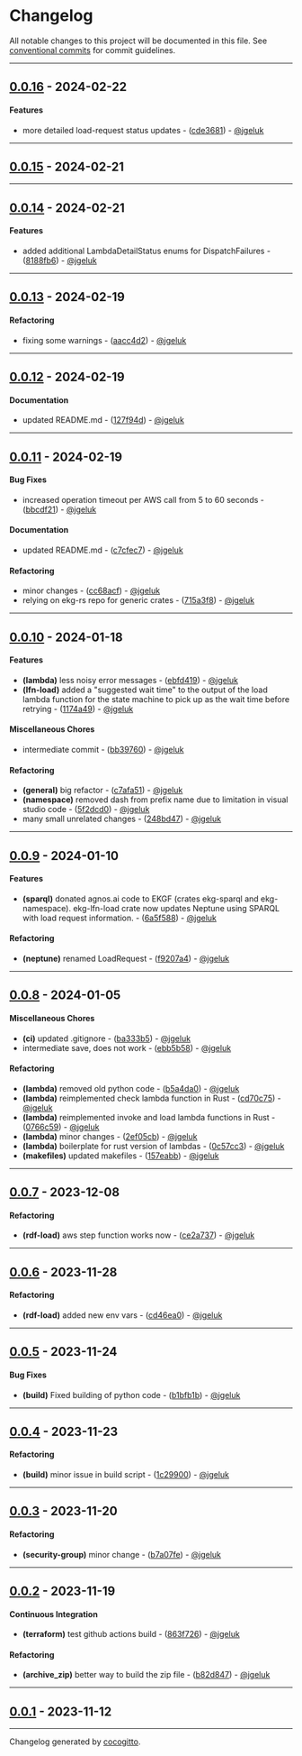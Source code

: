 # Changelog
All notable changes to this project will be documented in this file. See [conventional commits](https://www.conventionalcommits.org/) for commit guidelines.

- - -
## [0.0.16](https://github.com/EKGF/terraform-neptune/compare/0.0.15..0.0.16) - 2024-02-22
#### Features
- more detailed load-request status updates - ([cde3681](https://github.com/EKGF/terraform-neptune/commit/cde3681bccc6b05c9bc2d4ea80a104aeb7c84acf)) - [@jgeluk](https://github.com/jgeluk)

- - -

## [0.0.15](https://github.com/EKGF/terraform-neptune/compare/0.0.14..0.0.15) - 2024-02-21

- - -

## [0.0.14](https://github.com/EKGF/terraform-neptune/compare/0.0.13..0.0.14) - 2024-02-21
#### Features
- added additional LambdaDetailStatus enums for DispatchFailures - ([8188fb6](https://github.com/EKGF/terraform-neptune/commit/8188fb6c2109def1b21cce14649d71be8db61162)) - [@jgeluk](https://github.com/jgeluk)

- - -

## [0.0.13](https://github.com/EKGF/terraform-neptune/compare/0.0.12..0.0.13) - 2024-02-19
#### Refactoring
- fixing some warnings - ([aacc4d2](https://github.com/EKGF/terraform-neptune/commit/aacc4d285c016790479b4b2796456d9344ea36cf)) - [@jgeluk](https://github.com/jgeluk)

- - -

## [0.0.12](https://github.com/EKGF/terraform-neptune/compare/0.0.11..0.0.12) - 2024-02-19
#### Documentation
- updated README.md - ([127f94d](https://github.com/EKGF/terraform-neptune/commit/127f94db71ca56607b873e2c661b75f811fe66f4)) - [@jgeluk](https://github.com/jgeluk)

- - -

## [0.0.11](https://github.com/EKGF/terraform-neptune/compare/0.0.10..0.0.11) - 2024-02-19
#### Bug Fixes
- increased operation timeout per AWS call from 5 to 60 seconds - ([bbcdf21](https://github.com/EKGF/terraform-neptune/commit/bbcdf218061f89d817e003ae68725ebba8527573)) - [@jgeluk](https://github.com/jgeluk)
#### Documentation
- updated README.md - ([c7cfec7](https://github.com/EKGF/terraform-neptune/commit/c7cfec7101c978471df511d385293c0866a8a69b)) - [@jgeluk](https://github.com/jgeluk)
#### Refactoring
- minor changes - ([cc68acf](https://github.com/EKGF/terraform-neptune/commit/cc68acfb077f703ca5a45f0855112732a9069076)) - [@jgeluk](https://github.com/jgeluk)
- relying on ekg-rs repo for generic crates - ([715a3f8](https://github.com/EKGF/terraform-neptune/commit/715a3f8f18f3815f79cc259b7dd766f721607e60)) - [@jgeluk](https://github.com/jgeluk)

- - -

## [0.0.10](https://github.com/EKGF/terraform-neptune/compare/0.0.9..0.0.10) - 2024-01-18
#### Features
- **(lambda)** less noisy error messages - ([ebfd419](https://github.com/EKGF/terraform-neptune/commit/ebfd419d3b57acc1a46795951aa05005c39696bc)) - [@jgeluk](https://github.com/jgeluk)
- **(lfn-load)** added a "suggested wait time" to the output of the load lambda function for the state machine to pick up as the wait time before retrying - ([1174a49](https://github.com/EKGF/terraform-neptune/commit/1174a4998b23f50468f1552375620a1503a3bad9)) - [@jgeluk](https://github.com/jgeluk)
#### Miscellaneous Chores
- intermediate commit - ([bb39760](https://github.com/EKGF/terraform-neptune/commit/bb39760ba7eccc8bd15ea82ee89dbc2046b044ce)) - [@jgeluk](https://github.com/jgeluk)
#### Refactoring
- **(general)** big refactor - ([c7afa51](https://github.com/EKGF/terraform-neptune/commit/c7afa51ad37c8f543ceee70317f49f39c9aae831)) - [@jgeluk](https://github.com/jgeluk)
- **(namespace)** removed dash from prefix name due to limitation in visual studio code - ([5f2dcd0](https://github.com/EKGF/terraform-neptune/commit/5f2dcd042439951b6f095bf5af25c56684f17f68)) - [@jgeluk](https://github.com/jgeluk)
- many small unrelated changes - ([248bd47](https://github.com/EKGF/terraform-neptune/commit/248bd4736d026d91d8dd8cd21321d2942819042e)) - [@jgeluk](https://github.com/jgeluk)

- - -

## [0.0.9](https://github.com/EKGF/terraform-neptune/compare/0.0.8..0.0.9) - 2024-01-10
#### Features
- **(sparql)** donated agnos.ai code to EKGF (crates ekg-sparql and ekg-namespace). ekg-lfn-load crate now updates Neptune using SPARQL with load request information. - ([6a5f588](https://github.com/EKGF/terraform-neptune/commit/6a5f5889186a508704325d738eba61bc809a3bc0)) - [@jgeluk](https://github.com/jgeluk)
#### Refactoring
- **(neptune)** renamed LoadRequest - ([f9207a4](https://github.com/EKGF/terraform-neptune/commit/f9207a426f60a7a513749c26bfc496152dba55ea)) - [@jgeluk](https://github.com/jgeluk)

- - -

## [0.0.8](https://github.com/EKGF/terraform-neptune/compare/0.0.7..0.0.8) - 2024-01-05
#### Miscellaneous Chores
- **(ci)** updated .gitignore - ([ba333b5](https://github.com/EKGF/terraform-neptune/commit/ba333b5cd92785fbcd1cbf5ac5f98e925a54d22e)) - [@jgeluk](https://github.com/jgeluk)
- intermediate save, does not work - ([ebb5b58](https://github.com/EKGF/terraform-neptune/commit/ebb5b58a875b8cd665d36f8b167aa59c926752fa)) - [@jgeluk](https://github.com/jgeluk)
#### Refactoring
- **(lambda)** removed old python code - ([b5a4da0](https://github.com/EKGF/terraform-neptune/commit/b5a4da0b464f8dbd23a8df615ee00f7fa1dce51b)) - [@jgeluk](https://github.com/jgeluk)
- **(lambda)** reimplemented check lambda function in Rust - ([cd70c75](https://github.com/EKGF/terraform-neptune/commit/cd70c7583c914d40177edb041b3eef268e6316af)) - [@jgeluk](https://github.com/jgeluk)
- **(lambda)** reimplemented invoke and load lambda functions in Rust - ([0766c59](https://github.com/EKGF/terraform-neptune/commit/0766c5918a58101e05cf62ffd04d5372c045ba27)) - [@jgeluk](https://github.com/jgeluk)
- **(lambda)** minor changes - ([2ef05cb](https://github.com/EKGF/terraform-neptune/commit/2ef05cb69bcda2604df50ed5dbd625c45f8e9205)) - [@jgeluk](https://github.com/jgeluk)
- **(lambda)** boilerplate for rust version of lambdas - ([0c57cc3](https://github.com/EKGF/terraform-neptune/commit/0c57cc3113bafb2387af6161696dc56bfad28337)) - [@jgeluk](https://github.com/jgeluk)
- **(makefiles)** updated makefiles - ([157eabb](https://github.com/EKGF/terraform-neptune/commit/157eabb3b0e45ad117af042173828875e4bc79d0)) - [@jgeluk](https://github.com/jgeluk)

- - -

## [0.0.7](https://github.com/EKGF/terraform-neptune/compare/0.0.6..0.0.7) - 2023-12-08
#### Refactoring
- **(rdf-load)** aws step function works now - ([ce2a737](https://github.com/EKGF/terraform-neptune/commit/ce2a737c05ff2e570f4a857003d28da7176e4b8b)) - [@jgeluk](https://github.com/jgeluk)

- - -

## [0.0.6](https://github.com/EKGF/terraform-neptune/compare/0.0.5..0.0.6) - 2023-11-28
#### Refactoring
- **(rdf-load)** added new env vars - ([cd46ea0](https://github.com/EKGF/terraform-neptune/commit/cd46ea021a21411d63bd9e53bde6b115c5d3d615)) - [@jgeluk](https://github.com/jgeluk)

- - -

## [0.0.5](https://github.com/EKGF/terraform-neptune/compare/0.0.4..0.0.5) - 2023-11-24
#### Bug Fixes
- **(build)** Fixed building of python code - ([b1bfb1b](https://github.com/EKGF/terraform-neptune/commit/b1bfb1be691f644d1c638e182d3ae850ede3047e)) - [@jgeluk](https://github.com/jgeluk)

- - -

## [0.0.4](https://github.com/EKGF/terraform-neptune/compare/0.0.3..0.0.4) - 2023-11-23
#### Refactoring
- **(build)** minor issue in build script - ([1c29900](https://github.com/EKGF/terraform-neptune/commit/1c29900584cb7f2c52d24d4688b85dcf2fe188b3)) - [@jgeluk](https://github.com/jgeluk)

- - -

## [0.0.3](https://github.com/EKGF/terraform-neptune/compare/0.0.2..0.0.3) - 2023-11-20
#### Refactoring
- **(security-group)** minor change - ([b7a07fe](https://github.com/EKGF/terraform-neptune/commit/b7a07feba9e38843549d9dba3e6b065eb7dca4c7)) - [@jgeluk](https://github.com/jgeluk)

- - -

## [0.0.2](https://github.com/EKGF/terraform-neptune/compare/0.0.1..0.0.2) - 2023-11-19
#### Continuous Integration
- **(terraform)** test github actions build - ([863f726](https://github.com/EKGF/terraform-neptune/commit/863f726f106a11b5ca555411d8088375abcce7e0)) - [@jgeluk](https://github.com/jgeluk)
#### Refactoring
- **(archive_zip)** better way to build the zip file - ([b82d847](https://github.com/EKGF/terraform-neptune/commit/b82d84709d81461fb8b8366d8e329c03005e5651)) - [@jgeluk](https://github.com/jgeluk)

- - -

## [0.0.1](https://github.com/EKGF/terraform-neptune/compare/bb5cbe78b8805873b3351b493d83168043cf156a..0.0.1) - 2023-11-12

- - -

Changelog generated by [cocogitto](https://github.com/cocogitto/cocogitto).